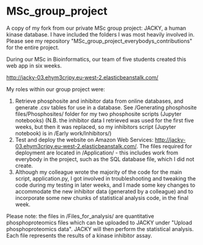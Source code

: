 # MSc_group_project
A copy of my fork from our private MSc group project: JACKY, a human kinase database.
I have included the folders I was most heavily involved in. Please see my repository
"MSc_group_project_everybodys_contributions" for the entire project.

During our MSc in Bioinformatics, our team of five students created this web app in six weeks.

http://jacky-03.ehym3crjpy.eu-west-2.elasticbeanstalk.com/

My roles within our group project were:

1) Retrieve phosphosite and inhibitor data from online databases, and generate .csv tables for use in a database. 
     See /Generating phosphosite files/Phosphosites/ folder for my two phosphosite scripts (Jupyter notebooks)
    (N.B. the inhibitor data I retrieved was used for the first five weeks, but then it was replaced, so
     my inhibitors script (Jupyter notebook) is in /Early work/Inhibitors/)
2) Test and deploy the website on Amazon Web Services: http://jacky-03.ehym3crjpy.eu-west-2.elasticbeanstalk.com/.
     The files required for deployment are located in /Application/ - this includes work from everybody
     in the project, such as the SQL database file, which I did not create.
3) Although my colleague wrote the majority of the code for the main script, application.py, I got involved
     in troubleshooting and tweaking the code during my testing in later weeks, and I made some key
     changes to accommodate the new inhibitor data (generated by a colleague) and to incorporate some new chunks 
     of statistical analysis code, in the final week.

Please note: the files in /Files_for_analysis/ are quantitative phosphoproteomics files which can be uploaded to JACKY under "Upload phosphoproteomics data". JACKY will then perform the statistical analysis. Each file represents the results of a kinase inhibitor assay.
